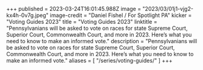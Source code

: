 +++
published = 2023-03-24T16:01:45.988Z
image = "2023/03/01j1-vjg2-kx4h-0v7g.jpeg"
image-credit = "Daniel Fishel / For Spotlight PA"
kicker = "Voting Guides 2023"
title = "Voting Guides 2023"
linktitle = "Pennsylvanians will be asked to vote on races for state Supreme Court, Superior Court, Commonwealth Court, and more in 2023. Here’s what you need to know to make an informed vote."
description = "Pennsylvanians will be asked to vote on races for state Supreme Court, Superior Court, Commonwealth Court, and more in 2023. Here’s what you need to know to make an informed vote."
aliases = [
"/series/voting-guides/"
]
+++
